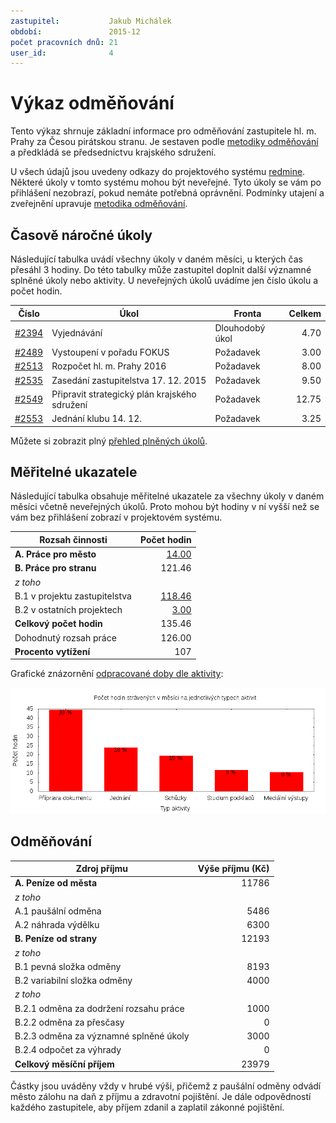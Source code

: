 ```yaml
---
zastupitel:           Jakub Michálek
období:               2015-12
počet pracovních dnů: 21
user_id:              4
---
```

Výkaz odměňování
================

Tento výkaz shrnuje základní informace pro odměňování zastupitele hl. m. Prahy
za Česou pirátskou stranu. Je sestaven podle [metodiky odměňování][metodika]
a předkládá se předsednictvu krajského sdružení.

U všech údajů jsou uvedeny odkazy do projektového systému 
[redmine](https://redmine.pirati.cz). Některé úkoly v tomto systému mohou být 
neveřejné. Tyto úkoly se vám po přihlášení nezobrazí, pokud nemáte potřebná 
oprávnění. Podmínky utajení a zveřejnění upravuje 
[metodika odměňování][metodika]. 

Časově náročné úkoly
----------------------

Následující tabulka uvádí všechny úkoly v daném měsíci, u kterých čas přesáhl
3 hodiny. Do této tabulky může zastupitel doplnit další významné splněné úkoly
nebo aktivity. U neveřejných úkolů uvádíme jen číslo úkolu a počet hodin.

Číslo                                           |   Úkol                                           |  ﻿Fronta           |  Celkem
------------------------------------------------|--------------------------------------------------|--------------------|-------:
[#2394](https://redmine.pirati.cz/issues/2394)  |   Vyjednávání                                    |  Dlouhodobý úkol   |  4.70  
[#2489](https://redmine.pirati.cz/issues/2489)  |   Vystoupení v pořadu FOKUS                      |  Požadavek         |  3.00  
[#2513](https://redmine.pirati.cz/issues/2513)  |   Rozpočet hl. m. Prahy 2016                     |  Požadavek         |  8.00  
[#2535](https://redmine.pirati.cz/issues/2535)  |   Zasedání zastupitelstva 17. 12. 2015           |  Požadavek         |  9.50  
[#2549](https://redmine.pirati.cz/issues/2549)  |   Připravit strategický plán krajského sdružení  |  Požadavek         |  12.75 
[#2553](https://redmine.pirati.cz/issues/2553)  |   Jednání klubu 14. 12.                          |  Požadavek         |  3.25  

Můžete si zobrazit plný [přehled plněných úkolů][tasklist].

Měřitelné ukazatele
-------------------

Následující tabulka obsahuje měřitelné ukazatele za všechny úkoly v daném měsíci
včetně neveřejných úkolů. Proto mohou být hodiny v ní vyšší než se vám bez 
přihlášení zobrazí v projektovém systému.

Rozsah činnosti                        | Počet hodin
--------------                         | ----------:
**A. Práce pro město**                 | [14.00][linktocityhours]
**B. Práce pro stranu**                | 121.46
*z toho*                               |
B.1 v projektu zastupitelstva          | [118.46][linktohomehours]
B.2 v ostatních projektech             | [3.00][linktootherhours]
**Celkový počet hodin**                | 135.46
Dohodnutý rozsah práce                 | 126.00
**Procento vytížení**                  | 107

Grafické znázornění [odpracované doby dle aktivity][activitylist]:

![Aktivity v měsíci](aktivity.png)




Odměňování
----------

Zdroj příjmu                           | Výše příjmu (Kč)
-----------------                      | --------------:
**A. Peníze od města**                 | 11786
*z toho*                               |
A.1 paušální odměna                    | 5486
A.2 náhrada výdělku                    | 6300
**B. Peníze od strany**                | 12193
*z toho*                               |
B.1 pevná složka odměny                | 8193
B.2 variabilní složka odměny           | 4000
*z toho*                               |
B.2.1 odměna za dodržení rozsahu práce | 1000
B.2.2 odměna za přesčasy               | 0
B.2.3 odměna za významné splněné úkoly | 3000
B.2.4 odpočet za výhrady               | 0
**Celkový měsíční příjem**             | 23979

Částky jsou uváděny vždy v hrubé výši, přičemž z paušální odměny odvádí město zálohu na daň z příjmu a zdravotní pojištění. Je dále odpovědností každého zastupitele, aby příjem zdanil a zaplatil zákonné pojištění.

[metodika]: https://redmine.pirati.cz/projects/praha/wiki/Odm%C4%9B%C5%88ov%C3%A1n%C3%AD_zastupitel%C5%AF
[tasklist]: https://redmine.pirati.cz/projects/praha/time_entries/report?f[]=spent_on&f[]=user_id&op[user_id]==&f[]=cf_16&op[cf_16]=!*&f[]=&columns=month&criteria[]=issue&op[spent_on]=><&op[user_id]==&utf8=✓&v[spent_on][]=2015-12-01&v[spent_on][]=2015-12-31&v[user_id][]=4
[linktocityhours]: https://redmine.pirati.cz/projects/praha/time_entries?f[]=spent_on&f[]=user_id&f[]=cf_16&f[]=&op[cf_16]=*&op[spent_on]=><&op[user_id]==&utf8=✓&v[spent_on][]=2015-12-01&v[spent_on][]=2015-12-31&v[user_id][]=4
[linktohomehours]: https://redmine.pirati.cz/projects/praha/time_entries?f[]=spent_on&f[]=user_id&f[]=cf_16&f[]=&op[cf_16]=!*&op[spent_on]=><&op[user_id]==&utf8=✓&v[spent_on][]=2015-12-01&v[spent_on][]=2015-12-31&v[user_id][]=4
[linktootherhours]: https://redmine.pirati.cz/time_entries/report?f[]=spent_on&f[]=cf_16&op[cf_16]=%3D&v[cf_16][]=strana&f[]=project_id&op[project_id]=!&v[project_id][]=15&f[]=&columns=month&criteria[]=user&op[spent_on]=><&op[user_id]==&utf8=✓&v[spent_on][]=2015-12-01&v[spent_on][]=2015-12-31&v[user_id][]=4
[activitylist]: https://redmine.pirati.cz/projects/praha/time_entries/report?columns=month&criteria[]=activity&f[]=spent_on&f[]=user_id&f[]=&op[spent_on]=><&op[user_id]==&utf8=✓&v[spent_on][]=2015-12-01&v[spent_on][]=2015-12-31&v[user_id][]=4
